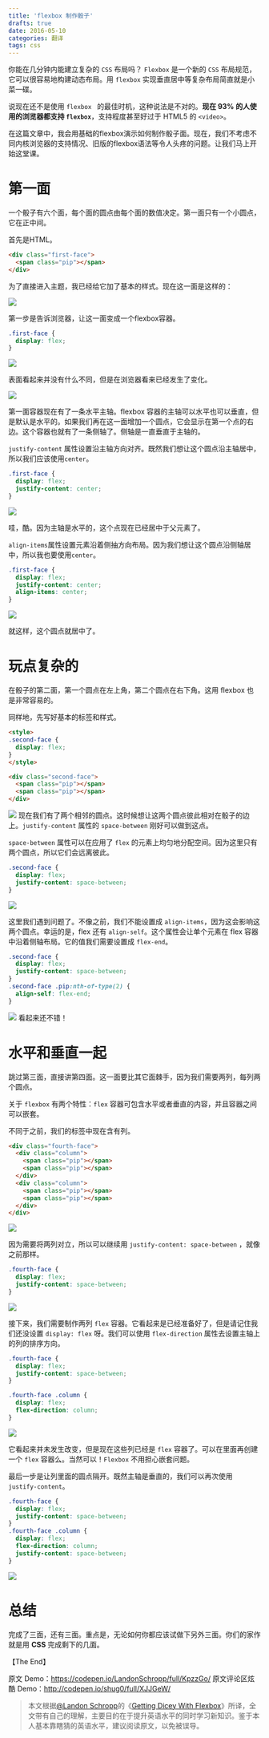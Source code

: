 ```yaml
---
title: 'flexbox 制作骰子'
drafts: true
date: 2016-05-10
categories: 翻译
tags: css
---
```

你能在几分钟内能建立复杂的 ``CSS`` 布局吗？ ``Flexbox`` 是一个新的 ``CSS`` 布局规范，它可以很容易地构建动态布局。用 ``flexbox`` 实现垂直居中等复杂布局简直就是小菜一碟。

<!--more-->
说现在还不是使用 ``flexbox `` 的最佳时机，这种说法是不对的。**现在 93% 的人使用的浏览器都支持 ``flexbox``**，支持程度甚至好过于 HTML5 的 ``<video>``。

在这篇文章中，我会用基础的flexbox演示如何制作骰子面。现在，我们不考虑不同内核浏览器的支持情况、旧版的flexbox语法等令人头疼的问题。让我们马上开始这堂课。

# 第一面
一个骰子有六个面，每个面的圆点由每个面的数值决定。第一面只有一个小圆点，它在正中间。

首先是HTML。
```html
<div class="first-face">
  <span class="pip"></span>
</div>
```
为了直接进入主题，我已经给它加了基本的样式。现在这一面是这样的：

![](http://7xopm5.com1.z0.glb.clouddn.com/2016/01/21/43028aed9245ddde31a19638e9b79ff5.png)

第一步是告诉浏览器，让这一面变成一个flexbox容器。

```css
.first-face {
  display: flex;
}
```

![](http://7xopm5.com1.z0.glb.clouddn.com/2016/01/21/43028aed9245ddde31a19638e9b79ff5.png)

表面看起来并没有什么不同，但是在浏览器看来已经发生了变化。

![](http://7xopm5.com1.z0.glb.clouddn.com/2016/01/21/ab6aa6c88918a6323b338fa35a53a92e.png)

第一面容器现在有了一条水平主轴。flexbox 容器的主轴可以水平也可以垂直，但是默认是水平的。如果我们再在这一面增加一个圆点，它会显示在第一个点的右边。这个容器也就有了一条侧轴了。侧轴是一直垂直于主轴的。

``justify-content`` 属性设置沿主轴方向对齐。既然我们想让这个圆点沿主轴居中，所以我们应该使用``center``。
```css
.first-face {
  display: flex;
  justify-content: center;
}
```
![](http://7xopm5.com1.z0.glb.clouddn.com/2016/03/30/64798158bf741f6d83821681159cf739.png)

哇，酷。因为主轴是水平的，这个点现在已经居中于父元素了。

``align-items``属性设置元素沿着侧抽方向布局。因为我们想让这个圆点沿侧轴居中，所以我也要使用``center``。
```css
.first-face {
  display: flex;
  justify-content: center;
  align-items: center;
}
```
![](http://7xopm5.com1.z0.glb.clouddn.com/2016/03/30/97794bde77109dbf22d3d4108874942f.png)

就这样，这个圆点就居中了。

# 玩点复杂的

在骰子的第二面，第一个圆点在左上角，第二个圆点在右下角。这用 flexbox 也是非常容易的。

同样地，先写好基本的标签和样式。
```html
<style>
.second-face {
  display: flex;
}
</style>

<div class="second-face">
  <span class="pip"></span>
  <span class="pip"></span>
</div>
```

![](http://7xopm5.com1.z0.glb.clouddn.com/2016/04/07/09422b31f79a8c0dffb43ddfd62bd97f.png)
现在我们有了两个相邻的圆点。这时候想让这两个圆点彼此相对在骰子的边上。``justify-content`` 属性的 ``space-between`` 刚好可以做到这点。

``space-between`` 属性可以在应用了 ``flex`` 的元素上均匀地分配空间。因为这里只有两个圆点，所以它们会远离彼此。
```css
.second-face {
  display: flex;
  justify-content: space-between;
}
```
![](http://7xopm5.com1.z0.glb.clouddn.com/2016/04/07/e3775ed7c8f6b7cbb283b8da3ac824cb.png)

这里我们遇到问题了。不像之前，我们不能设置成 ``align-items``，因为这会影响这两个圆点。幸运的是，flex 还有 ``align-self``。这个属性会让单个元素在 flex 容器中沿着侧轴布局。它的值我们需要设置成 ``flex-end``。
```css
.second-face {
  display: flex;
  justify-content: space-between;
}
.second-face .pip:nth-of-type(2) {
  align-self: flex-end;
}
```
![](http://7xopm5.com1.z0.glb.clouddn.com/2016/04/07/a028e91cfe17b80329314bae24196d90.png)
看起来还不错！

# 水平和垂直一起
跳过第三面，直接讲第四面。这一面要比其它面棘手，因为我们需要两列，每列两个圆点。

关于 ``flexbox`` 有两个特性：``flex`` 容器可包含水平或者垂直的内容，并且容器之间可以嵌套。

不同于之前，我们的标签中现在含有列。

```html
<div class="fourth-face">
  <div class="column">
    <span class="pip"></span>
    <span class="pip"></span>
  </div>
  <div class="column">
    <span class="pip"></span>
    <span class="pip"></span>
  </div>
</div>
```
![](http://7xopm5.com1.z0.glb.clouddn.com/2016/04/11/e6c658d9c2bbe6cbe2cc7b268cb92f5f.png)

因为需要将两列对立，所以可以继续用 ``justify-content: space-between`` ，就像之前那样。
```css
.fourth-face {
  display: flex;
  justify-content: space-between;
}
```
![](http://7xopm5.com1.z0.glb.clouddn.com/2016/04/11/02b88e82c89bbbce3db4ef039643248b.png)

接下来，我们需要制作两列 ``flex`` 容器。它看起来是已经准备好了，但是请记住我们还没设置 ``display: flex`` 呀。我们可以使用 ``flex-direction`` 属性去设置主轴上的列的排序方向。
```css
.fourth-face {
  display: flex;
  justify-content: space-between;
}

.fourth-face .column {
  display: flex;
  flex-direction: column;
}
```
![](http://7xopm5.com1.z0.glb.clouddn.com/2016/04/11/02b88e82c89bbbce3db4ef039643248b.png)

它看起来并未发生改变，但是现在这些列已经是 ``flex`` 容器了。可以在里面再创建一个 ``flex`` 容器么。当然可以！``Flexbox`` 不用担心嵌套问题。

最后一步是让列里面的圆点隔开。既然主轴是垂直的，我们可以再次使用 ``justify-content``。
```css
.fourth-face {
  display: flex;
  justify-content: space-between;
}
.fourth-face .column {
  display: flex;
  flex-direction: column;
  justify-content: space-between;
}
```
![](http://7xopm5.com1.z0.glb.clouddn.com/2016/04/11/e261e803c19112224bdd0bf3a949b6a7.png)


# 总结
完成了三面，还有三面。重点是，无论如何你都应该试做下另外三面。你们的家作就是用 **CSS** 完成剩下的几面。

【The End】

原文 Demo：https://codepen.io/LandonSchropp/full/KpzzGo/
原文评论区炫酷 Demo：http://codepen.io/shug0/full/XJJGeW/

> 本文根据[@Landon Schropp]的《[Getting Dicey With Flexbox]》所译，全文带有自己的理解，主要目的在于提升英语水平的同时学习新知识。鉴于本人基本靠瞎猜的英语水平，建议阅读原文，以免被误导。

[@Landon Schropp]:https://twitter.com/LandonSchropp
[Getting Dicey With Flexbox]:https://davidwalsh.name/flexbox-dice
[免费的flexbox初级课程]:https://unravelingflexbox.com/subscribe
